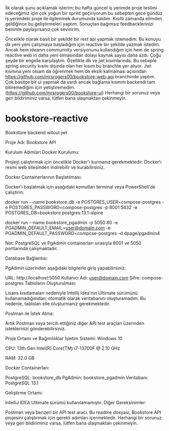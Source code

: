 İlk olarak şunu açıklamak isterim; bu hafta güncel iş yerimde proje teslimi edeceğimiz için çok yoğun bir sprint geçiriyorum bu sebepten gece gündüz iş yerimdeki proje ile ilgilenmek durumunda kaldım. Kısıtlı zamanda elimden geldiğince bu geliştirmeleri yaptım. Sonuçtan bağımsız feedbacklerinizi benimle paylaşırsanız çok sevinirim. 

Öncelikle olarak basit bir şekilde bir rest api yapmak istemedim. Bu konuyu da yeni yeni çalışmaya başladığım için reactive bir şekilde yazmak istedim. Ancak hem ideanın communnity versiyonunu kullandığım için hem de spring reactive web in daha yeni olmasından dolayı kaynak sayısı daha azdı. Çoğu şeyde bir engelle karşılaştım. Özellikle db ve jwt kısımlarında. Bu sebeple spring security kısmı dışında olan her kısım bu branchte yer alıyor. Jwt kısmına yeni olsam da öğrenmek hem de eksik kalmaması açısından https://github.com/mrsrogers00/bookstore-web-api branchinde yaptım. Çok basitçe bir ui yapmak da vardı ancak bağlama kısmını backendi tam bitiremediğim için yetiştiremedim.(https://github.com/mrsrogers00/bookstore-ui)  Herhangi bir sorunuz veya geri bildiriminiz varsa, lütfen bana ulaşmaktan çekinmeyin.
# bookstore-reactive
Bookstore backend witout jwt

Proje Adı: Bookstore API

Kurulum Adımları
Docker Kurulumu:

Projeyi çalıştırmak için öncelikle Docker'ı kurmanız gerekmektedir. Docker'ı resmi web sitesinden indirebilir ve kurabilirsiniz.

Docker Containerlarının Başlatılması:

Docker'ı başlatmak için aşağıdaki komutları terminal veya PowerShell'de çalıştırın:

docker run --name bookstore_db -e POSTGRES_USER=compose-postgres -e POSTGRES_PASSWORD=compose-postgres -p 8001:5432 -e POSTGRES_DB=bookstore postgres:13.1-alpine

docker run --name bookstore_pgadmin -p 5050:80 -e PGADMIN_DEFAULT_EMAIL=user@domain.com -e PGADMIN_DEFAULT_PASSWORD=compose-postgres -d dpage/pgadmin4

Not: PostgreSQL ve PgAdmin containerları sırasıyla 8001 ve 5050 portlarında çalışmaktadır.

Database Bağlantısı:

PgAdmin üzerinden aşağıdaki bilgilerle giriş yapabilirsiniz:

URL: http://localhost:5050
Kullanıcı Adı: user@domain.com
Şifre: compose-postgres
Tabloların Oluşturulması:

Lisans kısıtlamaları nedeniyle Intellij Idea'nın Ultimate sürümünü kullanamadığımdan, otomatik olarak veritabanını oluşturamadım. Bu nedenle, tabloları elle oluşturmanız gerekmektedir.

Postman ile İstek Atma:

Artık Postman veya tercih ettiğiniz diğer API test araçları üzerinden isteklerinizi gönderebilirsiniz.

Proje Ortamı ve Bağımlılıklar
İşletim Sistemi: Windows 10

CPU: 13th Gen Intel(R) Core(TM) i7-13700F @ 2.10 GHz

RAM: 32.0 GB

Docker Containerları:

PostgreSQL: bookstore_db
PgAdmin: bookstore_pgadmin
Veritabanı: PostgreSQL 13.1

Geliştirme Ortamı:

IntelliJ IDEA Ultimate sürümü kullanılamamıştır.
Diğer Gereksinimler:

Postman veya benzeri bir API test aracı.
Bu readme dosyası, Bookstore API projesini çalıştırmak için gerekli adımları içermektedir. Herhangi bir sorunuz veya geri bildiriminiz varsa, lütfen bana ulaşmaktan çekinmeyin.



